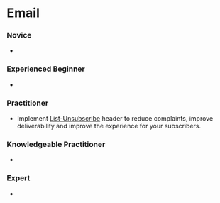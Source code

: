 # Email

### Novice

* 

### Experienced Beginner

* 

### Practitioner

* Implement [List-Unsubscribe](http://www.list-unsubscribe.com) header to reduce complaints, improve deliverability and improve the experience for your subscribers.

### Knowledgeable Practitioner

* 

### Expert

* 
